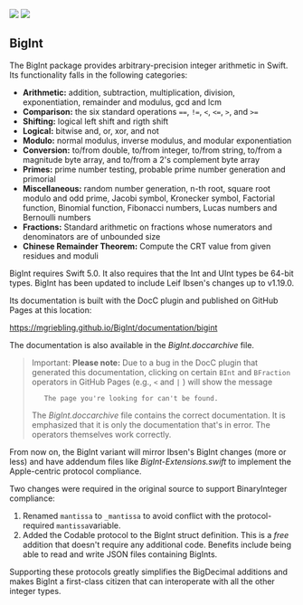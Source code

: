 [![](https://img.shields.io/endpoint?url=https%3A%2F%2Fswiftpackageindex.com%2Fapi%2Fpackages%2Fmgriebling%2FBigInt%2Fbadge%3Ftype%3Dswift-versions)](https://swiftpackageindex.com/mgriebling/BigInt)
[![](https://img.shields.io/endpoint?url=https%3A%2F%2Fswiftpackageindex.com%2Fapi%2Fpackages%2Fmgriebling%2FBigInt%2Fbadge%3Ftype%3Dplatforms)](https://swiftpackageindex.com/mgriebling/BigInt)

## BigInt

The BigInt package provides arbitrary-precision integer arithmetic in Swift.
Its functionality falls in the following categories:

* **Arithmetic:** addition, subtraction, multiplication, division, exponentiation, remainder and modulus, gcd and lcm
* **Comparison:** the six standard operations `==`, `!=`, `<`, `<=`, `>`, and `>=`
* **Shifting:** logical left shift and rigth shift
* **Logical:** bitwise and, or, xor, and not
* **Modulo:** normal modulus, inverse modulus, and modular exponentiation
* **Conversion:** to/from double, to/from integer, to/from string, to/from a magnitude 
    byte array, and to/from a 2's complement byte array
* **Primes:** prime number testing, probable prime number generation and primorial
* **Miscellaneous:** random number generation, n-th root, square root modulo and odd prime,
Jacobi symbol, Kronecker symbol, Factorial function, Binomial function, Fibonacci numbers, Lucas numbers and Bernoulli numbers
* **Fractions:** Standard arithmetic on fractions whose numerators and denominators are of unbounded size
* **Chinese Remainder Theorem:** Compute the CRT value from given residues and moduli

BigInt requires Swift 5.0. It also requires that the Int and UInt types be 64-bit types.
BigInt has been updated to include Leif Ibsen's changes up to v1.19.0.

Its documentation is built with the DocC plugin and published on GitHub Pages at this location:

https://mgriebling.github.io/BigInt/documentation/bigint

The documentation is also available in the *BigInt.doccarchive* file.

> Important:
**Please note:** Due to a bug in the DocC plugin that generated this documentation,
> clicking on certain `BInt` and `BFraction` operators in GitHub Pages (e.g., `<` and `|` ) will show the message
>
> ```
>    The page you're looking for can't be found.
> ```
>
> The *BigInt.doccarchive* file contains the correct documentation.
> It is emphasized that it is only the documentation that's in error.
> The operators themselves work correctly.

From now on, the BigInt variant will mirror Ibsen's BigInt changes (more or less) and have addendum files
like *BigInt-Extensions.swift* to implement the Apple-centric protocol compliance.

Two changes were required in the original source to support BinaryInteger
compliance:

1) Renamed  `mantissa` to `_mantissa` to avoid conflict with the protocol-required 
`mantissa`variable.
2) Added the Codable protocol to the BigInt struct definition. This is a *free*
addition that doesn't require any additional code. Benefits include being able
to read and write JSON files containing BigInts.

Supporting these protocols greatly simplifies the BigDecimal additions and
makes BigInt a first-class citizen that can interoperate with all the other 
integer types.


